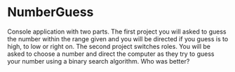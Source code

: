 # NumberGuess

Console application with two parts. The first project you will asked to guess the number within the range given and you will be directed
if you guess is to high, to low or right on. The second project switches roles. You will be asked to choose a number and direct the 
computer as they try to guess your number using a binary search algorithm. Who was better?
